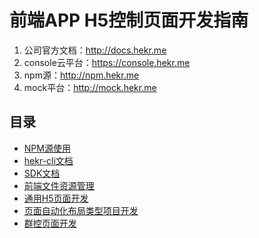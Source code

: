 # 前端APP H5控制页面开发指南

1. 公司官方文档：http://docs.hekr.me
2. console云平台：https://console.hekr.me
4. npm源：http://npm.hekr.me
3. mock平台：http://mock.hekr.me

## 目录

* [NPM源使用](./NPM源使用.md)
* [hekr-cli文档](./hekr-cli文档.md)
* [SDK文档](./SDK文档.md)
* [前端文件资源管理](./前端文件资源管理.md)
* [通用H5页面开发](./通用H5页面开发.md)
* [页面自动化布局类型项目开发](./自动化布局页面开发注意事项.md)
* [群控页面开发](./群控页面开发.md)